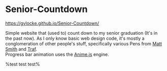 # Senior-Countdown
https://gvlocke.github.io/Senior-Countdown/

Simple website that (used to) count down to my senior graduation (It's in the past now). As I only know basic web design code, it's mostly a conglomeration of other people's stuff, specifically various Pens from [Matt Smith](https://codepen.io/AllThingsSmitty/pens/public) and [Traf](https://codepen.io/traf).<br>
Progress bar animation uses the [Anime.js](https://animejs.com/) engine.


%test test test%